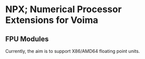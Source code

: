 # NPX; Numerical Processor Extensions for Voima

## FPU Modules

Currently, the aim is to support X86/AMD64 floating point units.